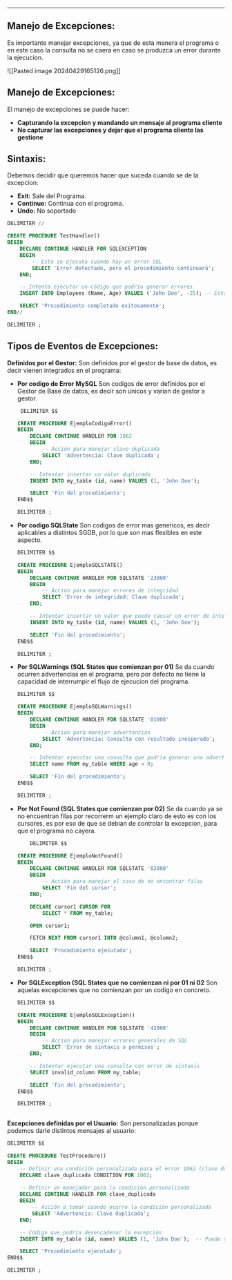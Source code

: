 
---
## Manejo de Excepciones:
Es importante manejar excepciones, ya que de esta manera el programa o en este caso la consulta no se caera en caso se produzca un error durante la ejecucion.

![[Pasted image 20240429165126.png]]

## Manejo de Excepciones:
El manejo de excepciones se puede hacer:

- **Capturando la excepcion y mandando un mensaje al programa cliente**
- **No capturar las excepciones y dejar que el programa cliente las gestione**


## Sintaxis:

Debemos decidir que queremos hacer que suceda cuando se de la excepcion:
- **Exit:** Sale del Programa.
- **Continue:** Continua con el programa.
- **Undo:** No soportado


```sql
DELIMITER //

CREATE PROCEDURE TestHandler()
BEGIN
    DECLARE CONTINUE HANDLER FOR SQLEXCEPTION
    BEGIN
        -- Esto se ejecuta cuando hay un error SQL
        SELECT 'Error detectado, pero el procedimiento continuará';
    END;

    -- Intenta ejecutar un código que podría generar errores
    INSERT INTO Employees (Name, Age) VALUES ('John Doe', -25); -- Esto podría fallar si Age tiene restricciones

    SELECT 'Procedimiento completado exitosamente';
END//

DELIMITER ;
```


## Tipos de Eventos de Excepciones:

**Definidos por el Gestor:**
Son definidos por el gestor de base de datos, es decir vienen integrados en el programa:

- **Por codigo de Error MySQL**
	 Son codigos de error definidos por el Gestor de Base de datos, es decir son unicos y varian de gestor a gestor.
	```sql
	 DELIMITER $$

	CREATE PROCEDURE EjemploCodigoError()
	BEGIN
	    DECLARE CONTINUE HANDLER FOR 1062
	    BEGIN
	        -- Acción para manejar clave duplicada
	        SELECT 'Advertencia: Clave duplicada';
	    END;
	
	    -- Intentar insertar un valor duplicado
	    INSERT INTO my_table (id, name) VALUES (1, 'John Doe');
	
	    SELECT 'Fin del procedimiento';
	END$$
	
	DELIMITER ;

	```
	
- **Por codigo SQLState**
	 Son codigos de error mas genericos, es decir aplicables a distintos SGDB, por lo que son mas flexibles en este aspecto.
	```sql
	DELIMITER $$

	CREATE PROCEDURE EjemploSQLSTATE()
	BEGIN
	    DECLARE CONTINUE HANDLER FOR SQLSTATE '23000'
	    BEGIN
	        -- Acción para manejar errores de integridad
	        SELECT 'Error de integridad: Clave duplicada';
	    END;
	
	    -- Intentar insertar un valor que puede causar un error de integridad
	    INSERT INTO my_table (id, name) VALUES (1, 'John Doe');
	
	    SELECT 'Fin del procedimiento';
	END$$
	
	DELIMITER ;

	```
	 
- **Por SQLWarnings (SQL States que comienzan por 01)**
	 Se da cuando ocurren advertencias en el programa, pero por defecto no tiene la capacidad de interrumpir el flujo de ejecucion del programa.
	```sql
	DELIMITER $$

	CREATE PROCEDURE EjemploSQLWarnings()
	BEGIN
	    DECLARE CONTINUE HANDLER FOR SQLSTATE '01000'
	    BEGIN
	        -- Acción para manejar advertencias
	        SELECT 'Advertencia: Consulta con resultado inesperado';
	    END;
	
	    -- Intentar ejecutar una consulta que podría generar una advertencia
	    SELECT name FROM my_table WHERE age < 0;
	
	    SELECT 'Fin del procedimiento';
	END$$
	
	DELIMITER ;
 
	```
- **Por Not Found (SQL States que comienzan por 02)**
	 Se da cuando ya se no encuentran filas por recorrerm un ejemplo claro de esto es con los cursores, es por eso de que se debian de controlar la excepcion, para que el programa no cayera.
	 
	```sql
		DELIMITER $$
	
	CREATE PROCEDURE EjemploNotFound()
	BEGIN
	    DECLARE CONTINUE HANDLER FOR SQLSTATE '02000'
	    BEGIN
	        -- Acción para manejar el caso de no encontrar filas
	        SELECT 'Fin del cursor';
	    END;
	
	    DECLARE cursor1 CURSOR FOR
	        SELECT * FROM my_table;
	
	    OPEN cursor1;
	
	    FETCH NEXT FROM cursor1 INTO @column1, @column2;
	
	    SELECT 'Procedimiento ejecutado';
	END$$
	
	DELIMITER ;

	```
- **Por SQLException (SQL States que no comienzan ni por 01 ni 02**
	 Son aquelas excepciones que no comienzan por un codigo en concreto.
	```sql
	DELIMITER $$

	CREATE PROCEDURE EjemploSQLException()
	BEGIN
	    DECLARE CONTINUE HANDLER FOR SQLSTATE '42000'
	    BEGIN
	        -- Acción para manejar errores generales de SQL
	        SELECT 'Error de sintaxis o permisos';
	    END;
	
	    -- Intentar ejecutar una consulta con error de sintaxis
	    SELECT invalid_column FROM my_table;
	
	    SELECT 'Fin del procedimiento';
	END$$
	
	DELIMITER ;
	 
	```

**Excepciones definidas por el Usuario:**
Son personalizadas porque podemos darle distintos mensajes al usuario:

```sql
DELIMITER $$

CREATE PROCEDURE TestProcedure()
BEGIN
    -- Definir una condición personalizada para el error 1062 (clave duplicada)
    DECLARE clave_duplicada CONDITION FOR 1062;
    
    -- Definir un manejador para la condición personalizada
    DECLARE CONTINUE HANDLER FOR clave_duplicada
    BEGIN
        -- Acción a tomar cuando ocurre la condición personalizada
        SELECT 'Advertencia: Clave duplicada';
    END;

    -- Código que podría desencadenar la excepción
    INSERT INTO my_table (id, name) VALUES (1, 'John Doe');  -- Puede causar clave duplicada

    SELECT 'Procedimiento ejecutado';
END$$

DELIMITER ;
```





























